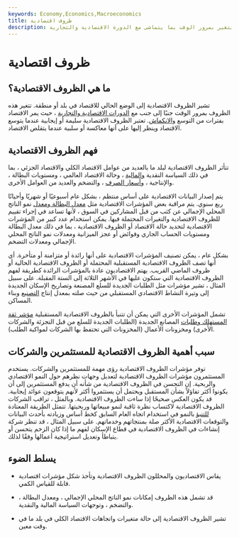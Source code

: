 ```yaml
---
keywords: Economy,Economics,Macroeconomics
title: ظروف اقتصادية
description: الظروف الاقتصادية هي حالة الاقتصاد في بلد أو منطقة وتتغير بمرور الوقت بما يتماشى مع الدورة الاقتصادية والتجارية.
---
```


# ظروف اقتصادية
## ما هي الظروف الاقتصادية؟

تشير الظروف الاقتصادية إلى الوضع الحالي للاقتصاد في بلد أو منطقة. تتغير هذه الظروف بمرور الوقت جنبًا إلى جنب مع [الدورات الاقتصادية والتجارية](/businesscycle) ، حيث يمر الاقتصاد بفترات من التوسع [والانكماش](/contraction). تعتبر الظروف الاقتصادية سليمة أو إيجابية عندما يتوسع الاقتصاد وينظر إليها على أنها معاكسة أو سلبية عندما يتقلص الاقتصاد.

## فهم الظروف الاقتصادية

تتأثر الظروف الاقتصادية لبلد ما بالعديد من عوامل الاقتصاد الكلي والاقتصاد الجزئي ، بما في ذلك السياسة النقدية [والمالية](/fiscalpolicy) ، وحالة الاقتصاد العالمي ، ومستويات البطالة ، والإنتاجية ، [وأسعار الصرف](/exchangerate) ، والتضخم والعديد من العوامل الأخرى.

يتم إصدار البيانات الاقتصادية على أساس منتظم ، بشكل عام أسبوعيًا أو شهريًا وأحيانًا ربع سنوي. يتم مراقبة بعض المؤشرات الاقتصادية مثل [معدل البطالة ومعدل](/economic_indicator) نمو الناتج المحلي الإجمالي عن كثب من قبل المشاركين في السوق ، لأنها تساعد في إجراء تقييم للظروف الاقتصادية والتغيرات المحتملة فيها. يمكن استخدام عدد كبير من المؤشرات الاقتصادية لتحديد حالة الاقتصاد أو الظروف الاقتصادية ، بما في ذلك معدل البطالة ومستويات الحساب الجاري وفوائض أو عجز الميزانية ومعدلات نمو الناتج المحلي الإجمالي ومعدلات التضخم.

بشكل عام ، يمكن تصنيف المؤشرات الاقتصادية على أنها رائدة أو متزامنة أو متأخرة. أي أنها تصف الظروف الاقتصادية المستقبلية المحتملة أو الظروف الاقتصادية الحالية أو ظروف الماضي القريب. يهتم الاقتصاديون عادة بالمؤشرات الرائدة كطريقة لفهم الظروف الاقتصادية التي ستكون عليها في الأشهر الثلاثة إلى الستة المقبلة. على سبيل المثال ، تشير مؤشرات مثل الطلبات الجديدة للسلع المصنعة وتصاريح الإسكان الجديدة إلى وتيرة النشاط الاقتصادي المستقبلي من حيث صلته بمعدل إنتاج [التصنيع](/manufacturing) وبناء المساكن.

تشمل المؤشرات الأخرى التي يمكن أن تتنبأ بالظروف الاقتصادية المستقبلية [مؤشر ثقة المستهلك وطلبات](/cci) المصانع الجديدة (الطلبات الجديدة للسلع من قبل التجزئة والشركات الأخرى) ومخزونات الأعمال (المخزونات التي تحتفظ بها الشركات لمواكبة الطلب).

## سبب أهمية الظروف الاقتصادية للمستثمرين والشركات

توفر مؤشرات الظروف الاقتصادية رؤى مهمة للمستثمرين والشركات. يستخدم المستثمرون مؤشرات الظروف الاقتصادية لتعديل وجهات نظرهم حول النمو الاقتصادي والربحية. إن التحسن في الظروف الاقتصادية من شأنه أن يدفع المستثمرين إلى أن يكونوا أكثر تفاؤلاً بشأن المستقبل ويحتمل أن يستثمروا أكثر لأنهم يتوقعون عوائد إيجابية. قد يكون العكس صحيحًا إذا ساءت الظروف الاقتصادية. وبالمثل ، تراقب الشركات الظروف الاقتصادية لاكتساب نظرة ثاقبة لنمو مبيعاتها وربحيتها. تتمثل الطريقة المعتادة [للتنبؤ](/forecasting) بالنمو في استخدام اتجاه العام السابق كخط أساس وزيادته بأحدث البيانات والتوقعات الاقتصادية الأكثر صلة بمنتجاتهم وخدماتهم. على سبيل المثال ، قد تنظر شركة إنشاءات في الظروف الاقتصادية في قطاع الإسكان لفهم ما إذا كان الزخم يتحسن أو يتباطأ وتعديل استراتيجية أعمالها وفقًا لذلك.

## يسلط الضوء

- يقاس الاقتصاديون والمحللون الظروف الاقتصادية وتأخذ شكل مؤشرات اقتصادية قابلة للقياس الكمي.

- قد تشمل هذه الظروف إمكانات نمو الناتج المحلي الإجمالي ، ومعدل البطالة ، والتضخم ، وتوجهات السياسة المالية والنقدية.

- تشير الظروف الاقتصادية إلى حالة متغيرات واتجاهات الاقتصاد الكلي في بلد ما في وقت معين.

